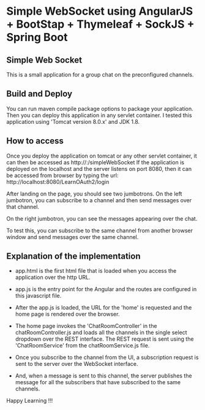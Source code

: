 Simple WebSocket using AngularJS + BootStap + Thymeleaf + SockJS + Spring Boot
===============================================================================

Simple Web Socket
---------------------------

This is a small application for a group chat on the preconfigured channels. 

Build and Deploy
----------------------------
You can run maven compile package options to package your application. 
Then you can deploy this application in any servlet container. I tested this application using 'Tomcat version 8.0.x' and JDK 1.8. 

How to access
----------------------------
Once you deploy the application on tomcat or any other servlet container, it can then be accessed as http://<server IP>:<server Port>/simpleWebSocket
If the application is deployed on the localhost and the server listens on port 8080, then it can be accessed from browser by typing the url: http://localhost:8080/LearnOAuth2/login

After landing on the page, you should see two jumbotrons. On the left jumbotron, you can subscribe to a channel and then send messages over that channel. 

On the right jumbotron, you can see the messages appearing over the chat. 

To test this, you can subscribe to the same channel from another browser window and send messages over the same channel. 

Explanation of the implementation
------------------------------
* app.html is the first html file that is loaded when you access the application over the http URL. 
* app.js is the entry point for the Angular and the routes are configured in this javascript file. 

* After the app.js is loaded, the URL for the 'home' is requested and the home page is rendered over the browser. 
* The home page invokes the 'ChatRoomController' in the chatRoomController.js and loads all the channels in the single select dropdown over the REST interface. The REST request is sent 	using the 'ChatRoomService' from the chatRoomService.js file.

* Once you subscribe to the channel from the UI, a subscription request is sent to the server over the WebSocket interface.
* And, when a message is sent to this channel, the server publishes the message for all the subscribers that have subscribed to the same channels. 

Happy Learning !!!


